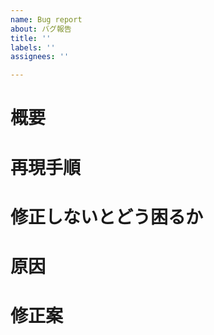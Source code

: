 ```yaml
---
name: Bug report
about: バグ報告
title: ''
labels: ''
assignees: ''

---
```


# 概要

# 再現手順

# 修正しないとどう困るか

# 原因

# 修正案

